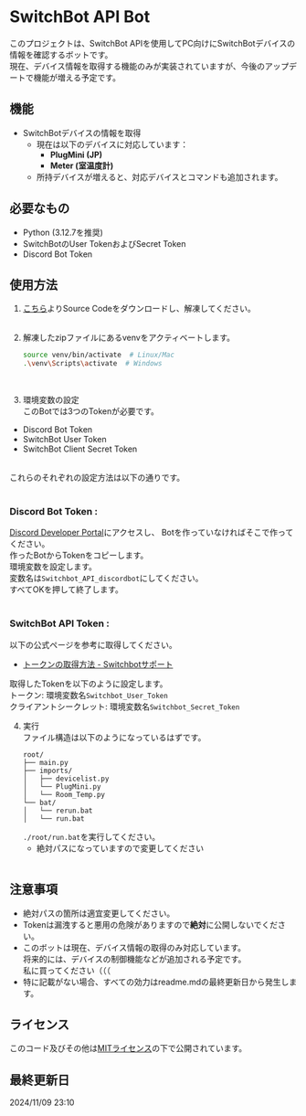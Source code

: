 # SwitchBot API Bot

このプロジェクトは、SwitchBot APIを使用してPC向けにSwitchBotデバイスの情報を確認するボットです。<br>
現在、デバイス情報を取得する機能のみが実装されていますが、今後のアップデートで機能が増える予定です。<br>

## 機能

- SwitchBotデバイスの情報を取得
  - 現在は以下のデバイスに対応しています：
    - **PlugMini (JP)**
    - **Meter (室温度計)**
  - 所持デバイスが増えると、対応デバイスとコマンドも追加されます。

## 必要なもの

- Python (3.12.7を推奨)
- SwitchBotのUser TokenおよびSecret Token
- Discord Bot Token

## 使用方法

1. [こちら](https://github.com/darui3018823/switchbot/releases)よりSource Codeをダウンロードし、解凍してください。<br><br>

2. 解凍したzipファイルにあるvenvをアクティベートします。
    ```bash
    source venv/bin/activate  # Linux/Mac
    .\venv\Scripts\activate  # Windows
    ```
<br>

3. 環境変数の設定<br>
このBotでは3つのTokenが必要です。<br>
- Discord Bot Token
- SwitchBot User Token
- SwitchBot Client Secret Token
<br>
これらのそれぞれの設定方法は以下の通りです。
<br>
<br>

### Discord Bot Token :<br>
[Discord Developer Portal](https://discord.com/developers/applications)にアクセスし、
Botを作っていなければそこで作ってください。<br>
作ったBotからTokenをコピーします。<br>
環境変数を設定します。<br>
変数名は`Switchbot_API_discordbot`にしてください。<br>
すべてOKを押して終了します。<br><br>

### SwitchBot API Token :<br>
以下の公式ページを参考に取得してください。<br>
- [トークンの取得方法 - Switchbotサポート](https://support.switch-bot.com/hc/ja/articles/12822710195351-%E3%83%88%E3%83%BC%E3%82%AF%E3%83%B3%E3%81%AE%E5%8F%96%E5%BE%97%E6%96%B9%E6%B3%95)<br>

取得したTokenを以下のように設定します。<br>
  トークン: 環境変数名`Switchbot_User_Token`<br>
  クライアントシークレット: 環境変数名`Switchbot_Secret_Token`
<br>

4. 実行<br>
ファイル構造は以下のようになっているはずです。
    ```
    root/
    ├── main.py
    ├── imports/
    │   ├── devicelist.py
    │   └── PlugMini.py
    │   └── Room_Temp.py
    └── bat/
    │   └── rerun.bat
    │   └── run.bat
    ```
    `./root/run.bat`を実行してください。
     - 絶対パスになっていますので変更してください<br><br>
    
## 注意事項
- 絶対パスの箇所は適宜変更してください。
- Tokenは漏洩すると悪用の危険がありますので**絶対**に公開しないでください。
- このボットは現在、デバイス情報の取得のみ対応しています。<br>将来的には、デバイスの制御機能などが追加される予定です。<br>私に買ってください（（（
- 特に記載がない場合、すべての効力はreadme.mdの最終更新日から発生します。

## ライセンス
このコード及びその他は[MITライセンス]()の下で公開されています。

## 最終更新日
2024/11/09 23:10
